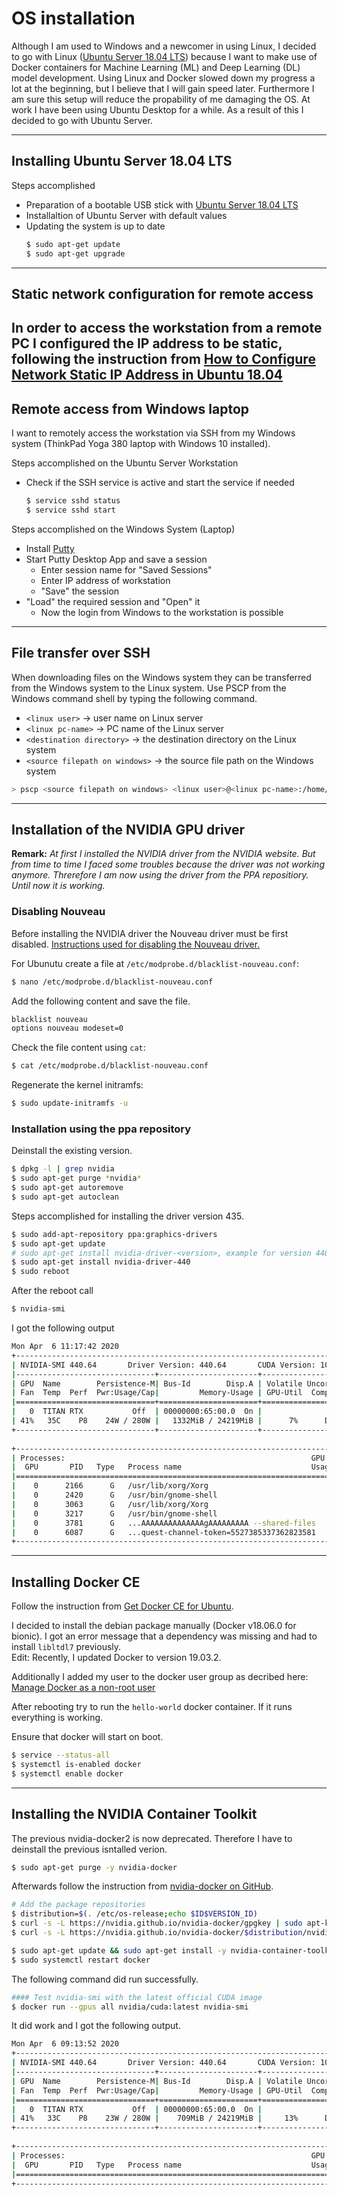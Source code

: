 # OS installation

Although I am used to Windows and a newcomer in using Linux, I decided to go with Linux ([Ubuntu Server 18.04 LTS](http://releases.ubuntu.com/18.04/)) because I want to make use of Docker containers for Machine Learning (ML) and Deep Learning (DL) model development. Using Linux and Docker slowed down my progress a lot at the beginning, but I believe that I will gain speed later. Furthermore I am sure this setup will reduce the propability of me damaging the OS. At work I have been using Ubuntu Desktop for a while. As a result of this I decided to go with Ubuntu Server.

---
## Installing Ubuntu Server 18.04 LTS
Steps accomplished
* Preparation of a bootable USB stick with [Ubuntu Server 18.04 LTS](http://releases.ubuntu.com/18.04/)
* Installaltion of Ubuntu Server with default values
* Updating the system is up to date
  ```bash
  $ sudo apt-get update
  $ sudo apt-get upgrade
  ```
---
## Static network configuration for remote access
In order to access the workstation from a remote PC I configured the IP address to be static, following the instruction from [How to Configure Network Static IP Address in Ubuntu 18.04](https://www.tecmint.com/configure-network-static-ip-address-in-ubuntu/)
---
## Remote access from Windows laptop
I want to remotely access the workstation via SSH from my Windows system (ThinkPad Yoga 380 laptop with Windows 10 installed). 

Steps accomplished on the Ubuntu Server Workstation
* Check if the SSH service is active and start the service if needed
  ```bash
  $ service sshd status
  $ service sshd start
  ```
Steps accomplished on the Windows System (Laptop)
* Install [Putty](https://www.putty.org/)
* Start Putty Desktop App and save a session
  * Enter session name for "Saved Sessions"
  * Enter IP address of workstation
  * "Save" the session
* "Load" the required session and "Open" it
  * Now the login from Windows to the workstation is possible

---
## File transfer over SSH
When downloading files on the Windows system they can be transferred from the Windows system to the Linux system. Use PSCP from the Windows command shell by typing the following command.
* `<linux user>` &rarr; user name on Linux server
* `<linux pc-name>` &rarr; PC name of the Linux server
* `<destination directory>` &rarr; the destination directory on the Linux system
* `<source filepath on windows>` &rarr; the source file path on the Windows system
```bash
> pscp <source filepath on windows> <linux user>@<linux pc-name>:/home/<linux user>/<destination directory>/
```
---
## Installation of the NVIDIA GPU driver
__Remark:__ *At first I installed the NVIDIA driver from the NVIDIA website. But from time to time I faced some troubles because the driver was not working anymore. Threrefore I am now using the driver from the PPA repositiory. Until now it  is working.*

### Disabling Nouveau
Before installing the NVIDIA driver the Nouveau driver must be first disabled. [Instructions used for disabling the Nouveau driver.](https://docs.nvidia.com/cuda/cuda-installation-guide-linux/index.html#runfile-nouveau-ubuntu)

For Ubunutu create a file at `/etc/modprobe.d/blacklist-nouveau.conf`:
```bash
$ nano /etc/modprobe.d/blacklist-nouveau.conf
```
Add the following content and save the file.
```bash
blacklist nouveau
options nouveau modeset=0
```
Check the file content using `cat`:
```bash
$ cat /etc/modprobe.d/blacklist-nouveau.conf
```
Regenerate the kernel initramfs:
```bash
$ sudo update-initramfs -u
```

### Installation using the ppa repository
Deinstall the existing version.
```bash
$ dpkg -l | grep nvidia
$ sudo apt-get purge *nvidia*
$ sudo apt-get autoremove
$ sudo apt-get autoclean
```

Steps accomplished for installing the driver version 435.
```bash
$ sudo add-apt-repository ppa:graphics-drivers
$ sudo apt-get update
# sudo apt-get install nvidia-driver-<version>, example for version 440.
$ sudo apt-get install nvidia-driver-440
$ sudo reboot
```
After the reboot call
```bash
$ nvidia-smi
```
I got the following output
```bash
Mon Apr  6 11:17:42 2020       
+-----------------------------------------------------------------------------+
| NVIDIA-SMI 440.64       Driver Version: 440.64       CUDA Version: 10.2     |
|-------------------------------+----------------------+----------------------+
| GPU  Name        Persistence-M| Bus-Id        Disp.A | Volatile Uncorr. ECC |
| Fan  Temp  Perf  Pwr:Usage/Cap|         Memory-Usage | GPU-Util  Compute M. |
|===============================+======================+======================|
|   0  TITAN RTX           Off  | 00000000:65:00.0  On |                  N/A |
| 41%   35C    P8    24W / 280W |   1332MiB / 24219MiB |      7%      Default |
+-------------------------------+----------------------+----------------------+
                                                                               
+-----------------------------------------------------------------------------+
| Processes:                                                       GPU Memory |
|  GPU       PID   Type   Process name                             Usage      |
|=============================================================================|
|    0      2166      G   /usr/lib/xorg/Xorg                            57MiB |
|    0      2420      G   /usr/bin/gnome-shell                         134MiB |
|    0      3063      G   /usr/lib/xorg/Xorg                           631MiB |
|    0      3217      G   /usr/bin/gnome-shell                         217MiB |
|    0      3781      G   ...AAAAAAAAAAAAAAgAAAAAAAAA --shared-files    60MiB |
|    0      6087      G   ...quest-channel-token=5527385337362823581   206MiB |
+-----------------------------------------------------------------------------+
```

---
## Installing Docker CE
Follow the instruction from [Get Docker CE for Ubuntu](https://docs.docker.com/install/linux/docker-ce/ubuntu/).

I decided to install the debian package manually (Docker v18.06.0 for bionic). I got an error message that a dependency was missing and had to install ```libltdl7``` previously.
<br>
Edit: Recently, I updated Docker to version 19.03.2.

Additionally I added my user to the docker user group as decribed here:<br>
[Manage Docker as a non-root user](https://docs.docker.com/install/linux/linux-postinstall/)

After rebooting try to run the ```hello-world``` docker container. If it runs everything is working.

Ensure that docker will start on boot. 
```bash
$ service --status-all
$ systemctl is-enabled docker
$ systemctl enable docker
```

---
## Installing the NVIDIA Container Toolkit
The previous nvidia-docker2 is now deprecated. Therefore I have to deinstall the previous isntalled verion.
```bash
$ sudo apt-get purge -y nvidia-docker
```
Afterwards follow the instruction from [nvidia-docker on GitHub](https://github.com/NVIDIA/nvidia-docker).

```bash
# Add the package repositories
$ distribution=$(. /etc/os-release;echo $ID$VERSION_ID)
$ curl -s -L https://nvidia.github.io/nvidia-docker/gpgkey | sudo apt-key add -
$ curl -s -L https://nvidia.github.io/nvidia-docker/$distribution/nvidia-docker.list | sudo tee /etc/apt/sources.list.d/nvidia-docker.list

$ sudo apt-get update && sudo apt-get install -y nvidia-container-toolkit
$ sudo systemctl restart docker
``` 
The following command did run successfully.
```bash
#### Test nvidia-smi with the latest official CUDA image
$ docker run --gpus all nvidia/cuda:latest nvidia-smi
```
It did work and I got the following output.
```bash
Mon Apr  6 09:13:52 2020       
+-----------------------------------------------------------------------------+
| NVIDIA-SMI 440.64       Driver Version: 440.64       CUDA Version: 10.2     |
|-------------------------------+----------------------+----------------------+
| GPU  Name        Persistence-M| Bus-Id        Disp.A | Volatile Uncorr. ECC |
| Fan  Temp  Perf  Pwr:Usage/Cap|         Memory-Usage | GPU-Util  Compute M. |
|===============================+======================+======================|
|   0  TITAN RTX           Off  | 00000000:65:00.0  On |                  N/A |
| 41%   33C    P8    23W / 280W |    709MiB / 24219MiB |     13%      Default |
+-------------------------------+----------------------+----------------------+
                                                                               
+-----------------------------------------------------------------------------+
| Processes:                                                       GPU Memory |
|  GPU       PID   Type   Process name                             Usage      |
|=============================================================================|
+-----------------------------------------------------------------------------+
```
